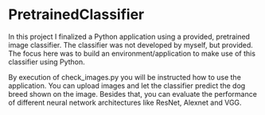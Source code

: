 # PretrainedClassifier

In this project I finalized a Python application using a provided, pretrained image classifier. The classifier was not developed by myself, but provided. The focus here was to build an environment/application to make use of this classifier using Python.

By execution of check_images.py you will be instructed how to use the application. You can upload images and let the classifier predict the dog breed shown on the image. Besides that, you can evaluate the performance of different neural network architectures like ResNet, Alexnet and VGG.
